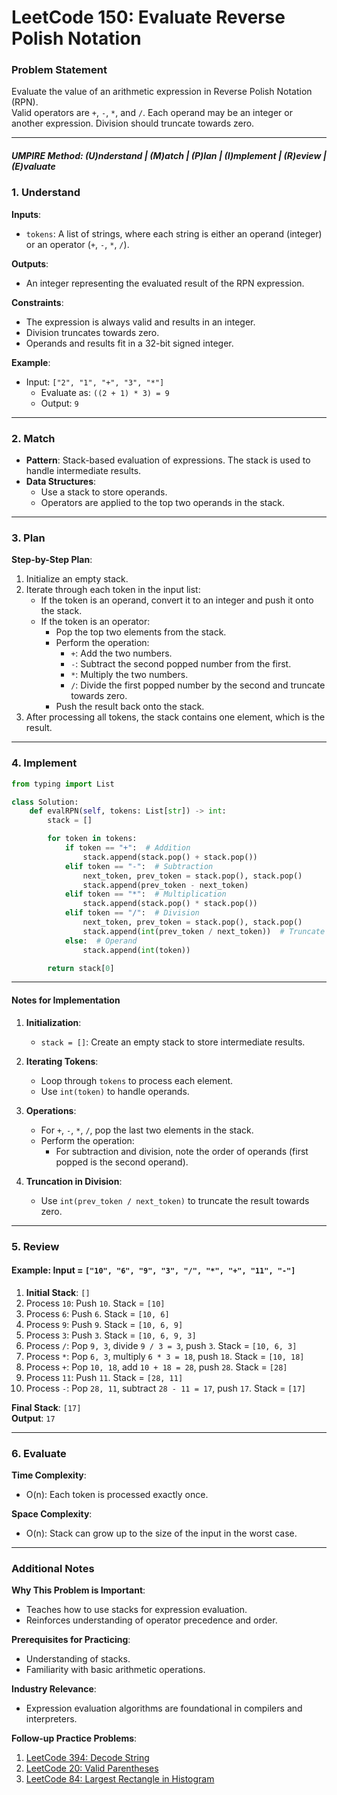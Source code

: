 # LeetCode 150: Evaluate Reverse Polish Notation

### Problem Statement

Evaluate the value of an arithmetic expression in Reverse Polish Notation (RPN).  
Valid operators are `+`, `-`, `*`, and `/`. Each operand may be an integer or another expression. Division should truncate towards zero.

---

##### UMPIRE Method: (U)nderstand | (M)atch | (P)lan | (I)mplement | (R)eview | (E)valuate

### 1. Understand

**Inputs**:
- `tokens`: A list of strings, where each string is either an operand (integer) or an operator (`+`, `-`, `*`, `/`).

**Outputs**:
- An integer representing the evaluated result of the RPN expression.

**Constraints**:
- The expression is always valid and results in an integer.
- Division truncates towards zero.
- Operands and results fit in a 32-bit signed integer.

**Example**:

- Input: `["2", "1", "+", "3", "*"]`
  - Evaluate as: `((2 + 1) * 3) = 9`
  - Output: `9`

---

### 2. Match

- **Pattern**: Stack-based evaluation of expressions. The stack is used to handle intermediate results.
- **Data Structures**:
  - Use a stack to store operands.
  - Operators are applied to the top two operands in the stack.

---

### 3. Plan

**Step-by-Step Plan**:
1. Initialize an empty stack.
2. Iterate through each token in the input list:
   - If the token is an operand, convert it to an integer and push it onto the stack.
   - If the token is an operator:
     - Pop the top two elements from the stack.
     - Perform the operation:
       - `+`: Add the two numbers.
       - `-`: Subtract the second popped number from the first.
       - `*`: Multiply the two numbers.
       - `/`: Divide the first popped number by the second and truncate towards zero.
     - Push the result back onto the stack.
3. After processing all tokens, the stack contains one element, which is the result.

---

### 4. Implement

```python
from typing import List

class Solution:
    def evalRPN(self, tokens: List[str]) -> int:
        stack = []

        for token in tokens:
            if token == "+":  # Addition
                stack.append(stack.pop() + stack.pop())
            elif token == "-":  # Subtraction
                next_token, prev_token = stack.pop(), stack.pop()
                stack.append(prev_token - next_token)
            elif token == "*":  # Multiplication
                stack.append(stack.pop() * stack.pop())
            elif token == "/":  # Division
                next_token, prev_token = stack.pop(), stack.pop()
                stack.append(int(prev_token / next_token))  # Truncate result
            else:  # Operand
                stack.append(int(token))

        return stack[0]
```

---

#### Notes for Implementation

1. **Initialization**:
   - `stack = []`: Create an empty stack to store intermediate results.

2. **Iterating Tokens**:
   - Loop through `tokens` to process each element.
   - Use `int(token)` to handle operands.

3. **Operations**:
   - For `+`, `-`, `*`, `/`, pop the last two elements in the stack.
   - Perform the operation:
     - For subtraction and division, note the order of operands (first popped is the second operand).

4. **Truncation in Division**:
   - Use `int(prev_token / next_token)` to truncate the result towards zero.

---

### 5. Review

#### Example: Input = `["10", "6", "9", "3", "/", "*", "+", "11", "-"]`

1. **Initial Stack**: `[]`
2. Process `10`: Push `10`. Stack = `[10]`
3. Process `6`: Push `6`. Stack = `[10, 6]`
4. Process `9`: Push `9`. Stack = `[10, 6, 9]`
5. Process `3`: Push `3`. Stack = `[10, 6, 9, 3]`
6. Process `/`: Pop `9, 3`, divide `9 / 3 = 3`, push `3`. Stack = `[10, 6, 3]`
7. Process `*`: Pop `6, 3`, multiply `6 * 3 = 18`, push `18`. Stack = `[10, 18]`
8. Process `+`: Pop `10, 18`, add `10 + 18 = 28`, push `28`. Stack = `[28]`
9. Process `11`: Push `11`. Stack = `[28, 11]`
10. Process `-`: Pop `28, 11`, subtract `28 - 11 = 17`, push `17`. Stack = `[17]`

**Final Stack**: `[17]`  
**Output**: `17`

---

### 6. Evaluate

**Time Complexity**:
- O(n): Each token is processed exactly once.

**Space Complexity**:
- O(n): Stack can grow up to the size of the input in the worst case.

---

### Additional Notes

**Why This Problem is Important**:
- Teaches how to use stacks for expression evaluation.
- Reinforces understanding of operator precedence and order.

**Prerequisites for Practicing**:
- Understanding of stacks.
- Familiarity with basic arithmetic operations.

**Industry Relevance**:
- Expression evaluation algorithms are foundational in compilers and interpreters.

**Follow-up Practice Problems**:
1. [LeetCode 394: Decode String](https://leetcode.com/problems/decode-string/)
2. [LeetCode 20: Valid Parentheses](https://leetcode.com/problems/valid-parentheses/)
3. [LeetCode 84: Largest Rectangle in Histogram](https://leetcode.com/problems/largest-rectangle-in-histogram/)
